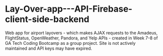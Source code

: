 # Lay-Over-app---API-Firebase-client-side-backend
Web app for airport layovers - which makes AJAX requests to the Amadeus, FlightStatus, OpenWeather, Pandora, and Yelp APIs - created in Week 7-8 of GA Tech Coding Bootcamp as a group project. Site is not actively maintained and API keys may have expired.

